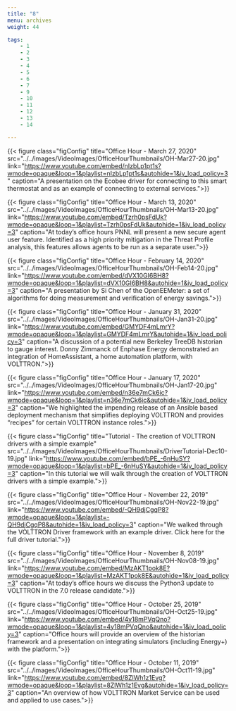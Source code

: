 ```yaml
---
title: "8"
menu: archives
weight: 44

tags: 
    - 1
    - 2
    - 3
    - 4
    - 5
    - 6
    - 7
    - 9 
    - 10
    - 11
    - 12
    - 13
    - 14

---
```


{{< figure class="figConfig" title="Office Hour - March 27, 2020" src="../../images/VideoImages/OfficeHourThumbnails/OH-Mar27-20.jpg" link="https://www.youtube.com/embed/nIzbLp1pt1s?wmode=opaque&loop=1&playlist=nIzbLp1pt1s&autohide=1&iv_load_policy=3" caption="A presentation on the Ecobee driver for connecting to this smart thermostat and as an example of connecting to external services.">}}

{{< figure class="figConfig" title="Office Hour - March 13, 2020" src="../../images/VideoImages/OfficeHourThumbnails/OH-Mar13-20.jpg" link="https://www.youtube.com/embed/Tzrh0psFdUk?wmode=opaque&loop=1&playlist=Tzrh0psFdUk&autohide=1&iv_load_policy=3" caption="At today’s office hours PNNL will present a new secure agent user feature. Identified as a high priority mitigation in the Threat Profile analysis, this features allows agents to be run as a separate user.">}}

{{< figure class="figConfig" title="Office Hour - February 14, 2020" src="../../images/VideoImages/OfficeHourThumbnails/OH-Feb14-20.jpg" link="https://www.youtube.com/embed/dVX10GI6BH8?wmode=opaque&loop=1&playlist=dVX10GI6BH8&autohide=1&iv_load_policy=3" caption="A presentation by Si Chen of the OpenEEMeter: a set of algorithms for doing measurement and verification of energy savings.">}}

{{< figure class="figConfig" title="Office Hour - January 31, 2020" src="../../images/VideoImages/OfficeHourThumbnails/OH-Jan31-20.jpg" link="https://www.youtube.com/embed/GMYDF4mLmrY?wmode=opaque&loop=1&playlist=GMYDF4mLmrY&autohide=1&iv_load_policy=3" caption="A discussion of a potential new Berkeley TreeDB historian to gauge interest. Donny Zimmanck of Enphase Energy demonstrated an integration of HomeAssistant, a home automation platform, with VOLTTRON.">}}

{{< figure class="figConfig" title="Office Hour - January 17, 2020" src="../../images/VideoImages/OfficeHourThumbnails/OH-Jan17-20.jpg" link="https://www.youtube.com/embed/n36e7mCk6ic?wmode=opaque&loop=1&playlist=n36e7mCk6ic&autohide=1&iv_load_policy=3" caption="We highlighted the impending release of an Ansible based deployment mechanism that simplifies deploying VOLTTRON and provides “recipes” for certain VOLTTRON instance roles.">}}

{{< figure class="figConfig" title="Tutorial - The creation of VOLTTRON drivers with a simple example" src="../../images/VideoImages/OfficeHourThumbnails/DriverTutorial-Dec10-19.jpg" link="https://www.youtube.com/embed/bPE_-6nHuSY?wmode=opaque&loop=1&playlist=bPE_-6nHuSY&autohide=1&iv_load_policy=3" caption="In this tutorial we will walk through the creation of VOLTTRON drivers with a simple example.">}}

{{< figure class="figConfig" title="Office Hour - November 22, 2019" src="../../images/VideoImages/OfficeHourThumbnails/OH-Nov22-19.jpg" link="https://www.youtube.com/embed/-QH9djCgqP8?wmode=opaque&loop=1&playlist=-QH9djCgqP8&autohide=1&iv_load_policy=3" caption="We walked through the VOLTTRON Driver framework with an example driver. Click here for the full driver tutorial.">}}

{{< figure class="figConfig" title="Office Hour - November 8, 2019" src="../../images/VideoImages/OfficeHourThumbnails/OH-Nov08-19.jpg" link="https://www.youtube.com/embed/MzAKT1pok8E?wmode=opaque&loop=1&playlist=MzAKT1pok8E&autohide=1&iv_load_policy=3" caption="At today’s office hours we discuss the Python3 update to VOLTTRON in the 7.0 release candidate.">}}

{{< figure class="figConfig" title="Office Hour - October 25, 2019" src="../../images/VideoImages/OfficeHourThumbnails/OH-Oct25-19.jpg" link="https://www.youtube.com/embed/4y18mPVqQno?wmode=opaque&loop=1&playlist=4y18mPVqQno&autohide=1&iv_load_policy=3" caption="Office hours will provide an overview of the historian framework and a presentation on integrating simulators (including Energy+) with the platform.">}}

{{< figure class="figConfig" title="Office Hour - October 11, 2019" src="../../images/VideoImages/OfficeHourThumbnails/OH-Oct11-19.jpg" link="https://www.youtube.com/embed/8ZlWh1z1Evg?wmode=opaque&loop=1&playlist=8ZlWh1z1Evg&autohide=1&iv_load_policy=3" caption="An overview of how VOLTTRON Market Service can be used and applied to use cases.">}}
